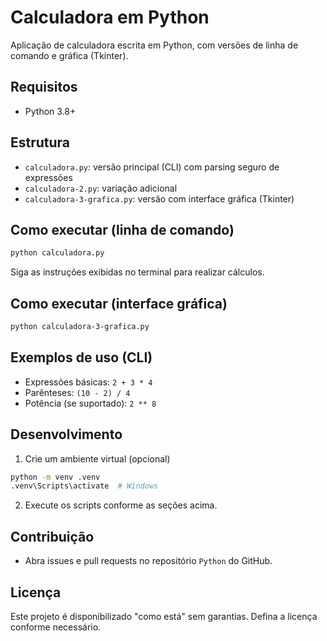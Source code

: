 # Calculadora em Python

Aplicação de calculadora escrita em Python, com versões de linha de comando e gráfica (Tkinter).

## Requisitos
- Python 3.8+

## Estrutura
- `calculadora.py`: versão principal (CLI) com parsing seguro de expressões
- `calculadora-2.py`: variação adicional
- `calculadora-3-grafica.py`: versão com interface gráfica (Tkinter)

## Como executar (linha de comando)
```bash
python calculadora.py
```
Siga as instruções exibidas no terminal para realizar cálculos.

## Como executar (interface gráfica)
```bash
python calculadora-3-grafica.py
```

## Exemplos de uso (CLI)
- Expressões básicas: `2 + 3 * 4`
- Parênteses: `(10 - 2) / 4`
- Potência (se suportado): `2 ** 8`

## Desenvolvimento
1) Crie um ambiente virtual (opcional)
```bash
python -m venv .venv
.venv\Scripts\activate  # Windows
```
2) Execute os scripts conforme as seções acima.

## Contribuição
- Abra issues e pull requests no repositório `Python` do GitHub.

## Licença
Este projeto é disponibilizado "como está" sem garantias. Defina a licença conforme necessário.
